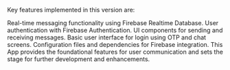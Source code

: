 Key features implemented in this version are:

Real-time messaging functionality using Firebase Realtime Database.
User authentication with Firebase Authentication.
UI components for sending and receiving messages.
Basic user interface for login using OTP and chat screens.
Configuration files and dependencies for Firebase integration.
This App provides the foundational features for user communication and sets the stage for further development and enhancements.
